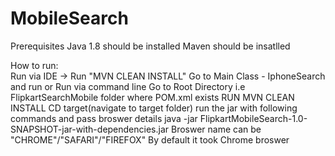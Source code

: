 # MobileSearch
Prerequisites
Java 1.8 should be installed
Maven should be insatlled

How to run:<br>
Run via IDE -> Run "MVN CLEAN INSTALL" 
Go to Main Class - IphoneSearch and run
or
Run via command line
Go to Root Directory i.e FlipkartSearchMobile folder where POM.xml exists
RUN MVN CLEAN INSTALL
CD target(navigate to target folder) run the jar with following commands and pass broswer details
java -jar FlipkartMobileSearch-1.0-SNAPSHOT-jar-with-dependencies.jar <browserName>
Broswer name can be "CHROME"/"SAFARI"/"FIREFOX"
By default it took Chrome broswer
